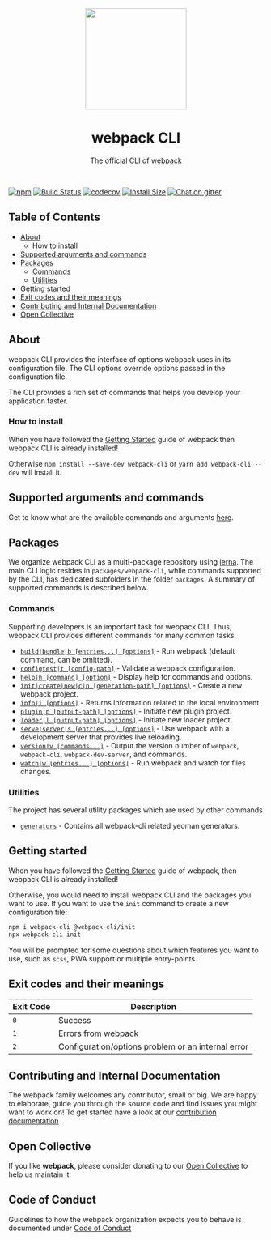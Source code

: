 <div align="center">
    <a href="https://github.com/webpack/webpack-cli">
        <img width="200" height="200" src="https://webpack.js.org/assets/icon-square-big.svg">
    </a>
</div>

<h1 align="center">webpack CLI</h1>

<p align="center">
  The official CLI of webpack
</p>
<br>

[![npm][npm]][npm-url]
[![Build Status][build-status]][build-status-url]
[![codecov][codecov-badge]][codecov-url]
[![Install Size][size]][size-url]
[![Chat on gitter][chat]][chat-url]

## Table of Contents

- [About](#about)
  - [How to install](#how-to-install)
- [Supported arguments and commands](#supported-arguments-and-commands)
- [Packages](#packages)
  - [Commands](#commands)
  - [Utilities](#utilities)
- [Getting started](#getting-started)
- [Exit codes and their meanings](#exit-codes-and-their-meanings)
- [Contributing and Internal Documentation](#contributing-and-internal-documentation)
- [Open Collective](#open-collective)

## About

webpack CLI provides the interface of options webpack uses in its configuration file. The CLI options override options passed in the configuration file.

The CLI provides a rich set of commands that helps you develop your application faster.

### How to install

When you have followed the [Getting Started](https://webpack.js.org/guides/getting-started/) guide of webpack then webpack CLI is already installed!

Otherwise `npm install --save-dev webpack-cli` or `yarn add webpack-cli --dev` will install it.

## Supported arguments and commands

Get to know what are the available commands and arguments [here](./packages/webpack-cli/README.md).

## Packages

We organize webpack CLI as a multi-package repository using [lerna](https://github.com/lerna/lerna). The main CLI logic resides in `packages/webpack-cli`, while commands supported by the CLI, has dedicated subfolders in the folder `packages`. A summary of supported commands is described below.

### Commands

Supporting developers is an important task for webpack CLI.
Thus, webpack CLI provides different commands for many common tasks.

- [`build|bundle|b [entries...] [options]`](https://webpack.js.org/api/cli/#build) - Run webpack (default command, can be omitted).
- [`configtest|t [config-path]`](https://webpack.js.org/api/cli/#configtest) - Validate a webpack configuration.
- [`help|h [command] [option]`](https://webpack.js.org/api/cli/#help) - Display help for commands and options.
- [`init|create|new|c|n [generation-path] [options]`](https://webpack.js.org/api/cli/#init) - Create a new webpack project.
- [`info|i [options]`](https://webpack.js.org/api/cli/#info) - Returns information related to the local environment.
- [`plugin|p [output-path] [options]`](https://webpack.js.org/api/cli/#plugin) - Initiate new plugin project.
- [`loader|l [output-path] [options]`](https://webpack.js.org/api/cli/#loader) - Initiate new loader project.
- [`serve|server|s [entries...] [options]`](https://webpack.js.org/api/cli/#serve) - Use webpack with a development server that provides live reloading.
- [`version|v [commands...]`](https://webpack.js.org/api/cli/#version) - Output the version number of `webpack`, `webpack-cli`, `webpack-dev-server`, and commands.
- [`watch|w [entries...] [options]`](https://webpack.js.org/api/cli/#watch) - Run webpack and watch for files changes.

### Utilities

The project has several utility packages which are used by other commands

- [`generators`](./packages/generators/README.md) - Contains all webpack-cli related yeoman generators.

## Getting started

When you have followed the [Getting Started](https://webpack.js.org/guides/getting-started/) guide of webpack, then webpack CLI is already installed!

Otherwise, you would need to install webpack CLI and the packages you want to use. If you want to use the `init` command to create a new configuration file:

```sh
npm i webpack-cli @webpack-cli/init
npx webpack-cli init
```

You will be prompted for some questions about which features you want to use, such as `scss`, PWA support or multiple entry-points.

## Exit codes and their meanings

| Exit Code | Description                                        |
| --------- | -------------------------------------------------- |
| `0`       | Success                                            |
| `1`       | Errors from webpack                                |
| `2`       | Configuration/options problem or an internal error |

## Contributing and Internal Documentation

The webpack family welcomes any contributor, small or big. We are happy to elaborate, guide you through the source code and find issues you might want to work on! To get started have a look at our [contribution documentation](./.github/CONTRIBUTING.md).

## Open Collective

If you like **webpack**, please consider donating to our [Open Collective](https://opencollective.com/webpack) to help us maintain it.

[npm]: https://img.shields.io/npm/v/webpack-cli.svg
[npm-url]: https://www.npmjs.com/package/webpack-cli
[build-status]: https://github.com/webpack/webpack-cli/workflows/webpack-cli/badge.svg?branch=master
[build-status-url]: https://github.com/webpack/webpack-cli/actions
[codecov-badge]: https://codecov.io/gh/webpack/webpack-cli/branch/master/graph/badge.svg?token=6B6NxtsZc3
[codecov-url]: https://codecov.io/gh/webpack/webpack-cli
[deps]: https://img.shields.io/david/webpack/webpack.svg
[size]: https://packagephobia.com/badge?p=webpack-cli
[size-url]: https://packagephobia.com/result?p=webpack-cli
[chat]: https://badges.gitter.im/webpack/webpack.svg
[chat-url]: https://gitter.im/webpack/webpack

## Code of Conduct

Guidelines to how the webpack organization expects you to behave is documented under [Code of Conduct](./CODE_OF_CONDUCT.md)

